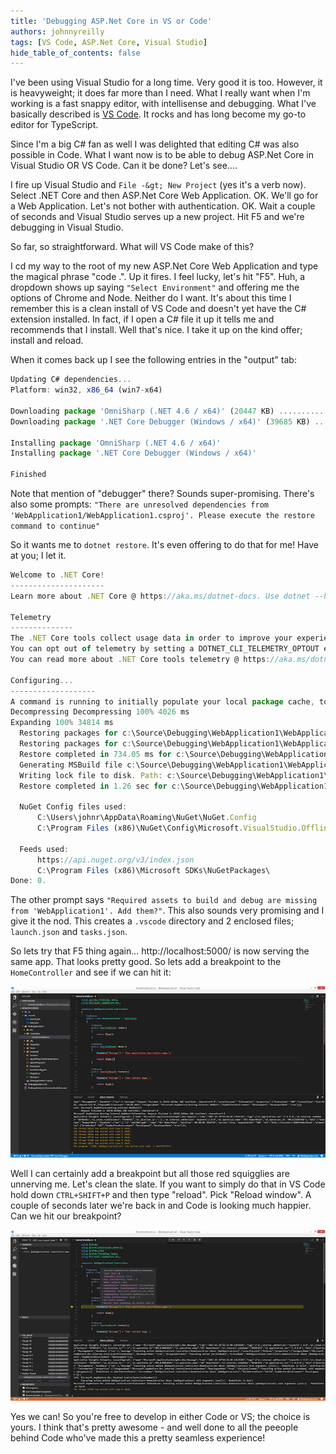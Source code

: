 ```yaml
---
title: 'Debugging ASP.Net Core in VS or Code'
authors: johnnyreilly
tags: [VS Code, ASP.Net Core, Visual Studio]
hide_table_of_contents: false
---
```


I've been using Visual Studio for a long time. Very good it is too. However, it is heavyweight; it does far more than I need. What I really want when I'm working is a fast snappy editor, with intellisense and debugging. What I've basically described is [VS Code](https://code.visualstudio.com/). It rocks and has long become my go-to editor for TypeScript.

Since I'm a big C# fan as well I was delighted that editing C# was also possible in Code. What I want now is to be able to debug ASP.Net Core in Visual Studio OR VS Code. Can it be done? Let's see....

I fire up Visual Studio and `File -&gt; New Project` (yes it's a verb now). Select .NET Core and then ASP.Net Core Web Application. OK. We'll go for a Web Application. Let's not bother with authentication. OK. Wait a couple of seconds and Visual Studio serves up a new project. Hit F5 and we're debugging in Visual Studio.

So far, so straightforward. What will VS Code make of this?

I cd my way to the root of my new ASP.Net Core Web Application and type the magical phrase "code .". Up it fires. I feel lucky, let's hit "F5". Huh, a dropdown shows up saying `"Select Environment"` and offering me the options of Chrome and Node. Neither do I want. It's about this time I remember this is a clean install of VS Code and doesn't yet have the C# extension installed. In fact, if I open a C# file it up it tells me and recommends that I install. Well that's nice. I take it up on the kind offer; install and reload.

When it comes back up I see the following entries in the "output" tab:

```ts
Updating C# dependencies...
Platform: win32, x86_64 (win7-x64)

Downloading package 'OmniSharp (.NET 4.6 / x64)' (20447 KB) .................... Done!
Downloading package '.NET Core Debugger (Windows / x64)' (39685 KB) .................... Done!

Installing package 'OmniSharp (.NET 4.6 / x64)'
Installing package '.NET Core Debugger (Windows / x64)'

Finished
```

Note that mention of "debugger" there? Sounds super-promising. There's also some prompts: `"There are unresolved dependencies from 'WebApplication1/WebApplication1.csproj'. Please execute the restore command to continue"`

So it wants me to `dotnet restore`. It's even offering to do that for me! Have at you; I let it.

```ts
Welcome to .NET Core!
---------------------
Learn more about .NET Core @ https://aka.ms/dotnet-docs. Use dotnet --help to see available commands or go to https://aka.ms/dotnet-cli-docs.

Telemetry
--------------
The .NET Core tools collect usage data in order to improve your experience. The data is anonymous and does not include command-line arguments. The data is collected by Microsoft and shared with the community.
You can opt out of telemetry by setting a DOTNET_CLI_TELEMETRY_OPTOUT environment variable to 1 using your favorite shell.
You can read more about .NET Core tools telemetry @ https://aka.ms/dotnet-cli-telemetry.

Configuring...
-------------------
A command is running to initially populate your local package cache, to improve restore speed and enable offline access. This command will take up to a minute to complete and will only happen once.
Decompressing Decompressing 100% 4026 ms
Expanding 100% 34814 ms
  Restoring packages for c:\Source\Debugging\WebApplication1\WebApplication1\WebApplication1.csproj...
  Restoring packages for c:\Source\Debugging\WebApplication1\WebApplication1\WebApplication1.csproj...
  Restore completed in 734.05 ms for c:\Source\Debugging\WebApplication1\WebApplication1\WebApplication1.csproj.
  Generating MSBuild file c:\Source\Debugging\WebApplication1\WebApplication1\obj\WebApplication1.csproj.nuget.g.props.
  Writing lock file to disk. Path: c:\Source\Debugging\WebApplication1\WebApplication1\obj\project.assets.json
  Restore completed in 1.26 sec for c:\Source\Debugging\WebApplication1\WebApplication1\WebApplication1.csproj.

  NuGet Config files used:
      C:\Users\johnr\AppData\Roaming\NuGet\NuGet.Config
      C:\Program Files (x86)\NuGet\Config\Microsoft.VisualStudio.Offline.config

  Feeds used:
      https://api.nuget.org/v3/index.json
      C:\Program Files (x86)\Microsoft SDKs\NuGetPackages\
Done: 0.
```

The other prompt says `"Required assets to build and debug are missing from 'WebApplication1'. Add them?"`. This also sounds very promising and I give it the nod. This creates a `.vscode` directory and 2 enclosed files; `launch.json` and `tasks.json`.

So lets try that F5 thing again... http://localhost:5000/ is now serving the same app. That looks pretty good. So lets add a breakpoint to the `HomeController` and see if we can hit it:

![](firstgo.webp)

Well I can certainly add a breakpoint but all those red squigglies are unnerving me. Let's clean the slate. If you want to simply do that in VS Code hold down `CTRL+SHIFT+P` and then type "reload". Pick "Reload window". A couple of seconds later we're back in and Code is looking much happier. Can we hit our breakpoint?

![](secondgo.webp)

Yes we can! So you're free to develop in either Code or VS; the choice is yours. I think that's pretty awesome - and well done to all the peeople behind Code who've made this a pretty seamless experience!
